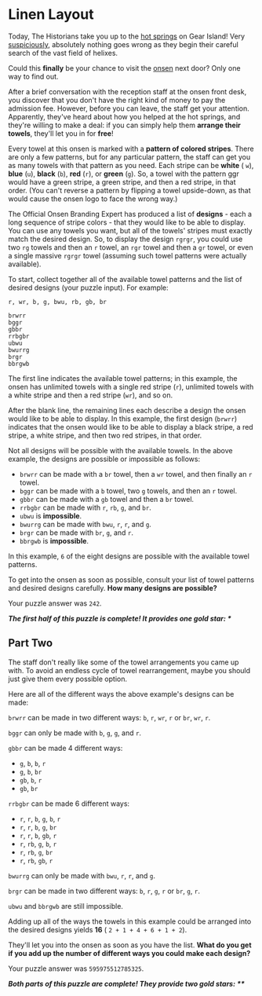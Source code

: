 # Linen Layout

Today, The Historians take you up to the [hot springs](https://adventofcode.com/2023/day/12) on Gear Island!
Very [suspiciously](https://www.youtube.com/watch?v=ekL881PJMjI), absolutely nothing goes wrong as they begin their
careful search of the vast field of helixes.

Could this **finally** be your chance to visit the [onsen](https://en.wikipedia.org/wiki/Onsen) next door? Only one way
to find out.

After a brief conversation with the reception staff at the onsen front desk, you discover that you don't have the right
kind of money to pay the admission fee. However, before you can leave, the staff get your attention. Apparently, they've
heard about how you helped at the hot springs, and they're willing to make a deal: if you can simply help them **arrange
their towels**, they'll let you in for **free**!

Every towel at this onsen is marked with a **pattern of colored stripes**. There are only a few patterns, but for any
particular pattern, the staff can get you as many towels with that pattern as you need. Each stripe can be **white** (
`w`), **blue** (`u`), **black** (`b`), **red** (`r`), or **green** (`g`). So, a towel with the pattern ggr would have a
green stripe, a green stripe, and then a red stripe, in that order. (You can't reverse a pattern by flipping a towel
upside-down, as that would cause the onsen logo to face the wrong way.)

The Official Onsen Branding Expert has produced a list of **designs** - each a long sequence of stripe colors - that
they would like to be able to display. You can use any towels you want, but all of the towels' stripes must exactly
match the desired design. So, to display the design `rgrgr`, you could use two `rg` towels and then an `r` towel, an
`rgr` towel and then a `gr` towel, or even a single massive `rgrgr` towel (assuming such towel patterns were actually
available).

To start, collect together all of the available towel patterns and the list of desired designs (your puzzle input). For
example:

```
r, wr, b, g, bwu, rb, gb, br

brwrr
bggr
gbbr
rrbgbr
ubwu
bwurrg
brgr
bbrgwb
```

The first line indicates the available towel patterns; in this example, the onsen has unlimited towels with a single red
stripe (`r`), unlimited towels with a white stripe and then a red stripe (`wr`), and so on.

After the blank line, the remaining lines each describe a design the onsen would like to be able to display. In this
example, the first design (`brwrr`) indicates that the onsen would like to be able to display a black stripe, a red
stripe, a white stripe, and then two red stripes, in that order.

Not all designs will be possible with the available towels. In the above example, the designs are possible or impossible
as follows:

- `brwrr` can be made with a `br` towel, then a `wr` towel, and then finally an `r` towel.
- `bggr` can be made with a `b` towel, two `g` towels, and then an `r` towel.
- `gbbr` can be made with a `gb` towel and then a `br` towel.
- `rrbgbr` can be made with `r`, `rb`, `g`, and `br`.
- `ubwu` is **impossible**.
- `bwurrg` can be made with `bwu`, `r`, `r`, and `g`.
- `brgr` can be made with `br`, `g`, and `r`.
- `bbrgwb` is **impossible**.

In this example, `6` of the eight designs are possible with the available towel patterns.

To get into the onsen as soon as possible, consult your list of towel patterns and desired designs carefully. **How many
designs are possible?**

Your puzzle answer was `242`.

*__The first half of this puzzle is complete! It provides one gold star: *__*

## Part Two

The staff don't really like some of the towel arrangements you came up with. To avoid an endless cycle of towel
rearrangement, maybe you should just give them every possible option.

Here are all of the different ways the above example's designs can be made:

`brwrr` can be made in two different ways: `b`, `r`, `wr`, `r` or `br`, `wr`, `r`.

`bggr` can only be made with `b`, `g`, `g`, and `r`.

`gbbr` can be made 4 different ways:

- `g`, `b`, `b`, `r`
- `g`, `b`, `br`
- `gb`, `b`, `r`
- `gb`, `br`

`rrbgbr` can be made 6 different ways:

- `r`, `r`, `b`, `g`, `b`, `r`
- `r`, `r`, `b`, `g`, `br`
- `r`, `r`, `b`, `gb`, `r`
- `r`, `rb`, `g`, `b`, `r`
- `r`, `rb`, `g`, `br`
- `r`, `rb`, `gb`, `r`

`bwurrg` can only be made with `bwu`, `r`, `r`, and `g`.

`brgr` can be made in two different ways: `b`, `r`, `g`, `r` or `br`, `g`, `r`.

`ubwu` and `bbrgwb` are still impossible.

Adding up all of the ways the towels in this example could be arranged into the desired designs yields **16** (
`2 + 1 + 4 + 6 + 1 + 2`).

They'll let you into the onsen as soon as you have the list. **What do you get if you add up the number of different
ways you could make each design?**

Your puzzle answer was `595975512785325`.

*__Both parts of this puzzle are complete! They provide two gold stars: **__*
